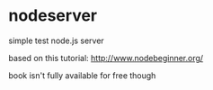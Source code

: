 nodeserver
==========

simple test node.js server

based on this tutorial:
http://www.nodebeginner.org/

book isn't fully available for free though
